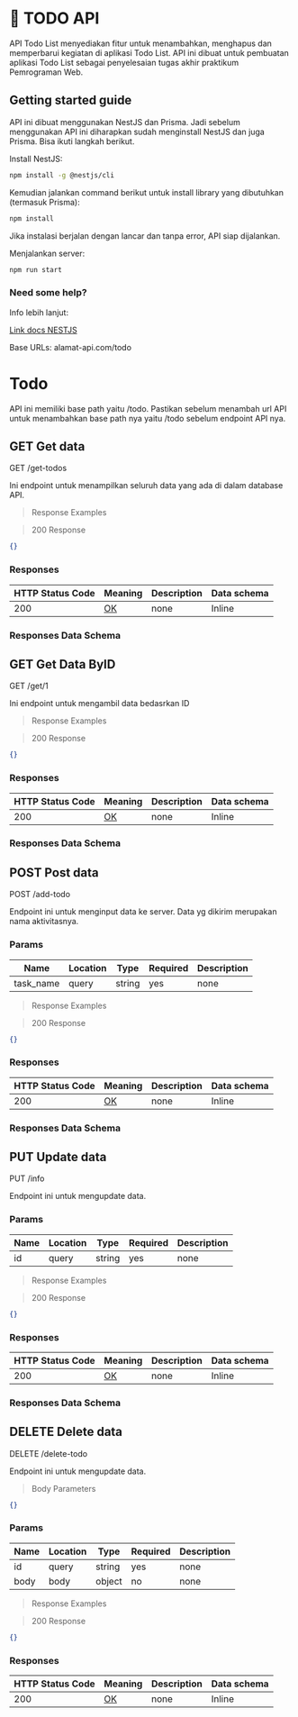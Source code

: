 # 📄 TODO API

API Todo List menyediakan fitur untuk menambahkan, menghapus dan memperbarui kegiatan di aplikasi Todo List. API ini dibuat untuk pembuatan aplikasi Todo List sebagai penyelesaian tugas akhir praktikum Pemrograman Web.

## **Getting started guide**

API ini dibuat menggunakan NestJS dan Prisma. Jadi sebelum menggunakan API ini diharapkan sudah menginstall NestJS dan juga Prisma. Bisa ikuti langkah berikut.

Install NestJS:

```bash
npm install -g @nestjs/cli

```

Kemudian jalankan command berikut untuk install library yang dibutuhkan (termasuk Prisma):

```bash
npm install

```

Jika instalasi berjalan dengan lancar dan tanpa error, API siap dijalankan.

Menjalankan server:

```bash
npm run start

```

### **Need some help?**

Info lebih lanjut:

[Link docs NESTJS](https://docs.nestjs.com/)

Base URLs: alamat-api.com/todo

# Todo

API ini memiliki base path yaitu /todo. Pastikan sebelum menambah url API untuk menambahkan base path nya yaitu /todo sebelum endpoint API nya.

## GET Get data

GET /get-todos

Ini endpoint untuk menampilkan seluruh data yang ada di dalam database API.

> Response Examples

> 200 Response

```json
{}
```

### Responses

| HTTP Status Code | Meaning                                                 | Description | Data schema |
| ---------------- | ------------------------------------------------------- | ----------- | ----------- |
| 200              | [OK](https://tools.ietf.org/html/rfc7231#section-6.3.1) | none        | Inline      |

### Responses Data Schema

## GET Get Data ByID

GET /get/1

Ini endpoint untuk mengambil data bedasrkan ID

> Response Examples

> 200 Response

```json
{}
```

### Responses

| HTTP Status Code | Meaning                                                 | Description | Data schema |
| ---------------- | ------------------------------------------------------- | ----------- | ----------- |
| 200              | [OK](https://tools.ietf.org/html/rfc7231#section-6.3.1) | none        | Inline      |

### Responses Data Schema

## POST Post data

POST /add-todo

Endpoint ini untuk menginput data ke server. Data yg dikirim merupakan nama aktivitasnya.

### Params

| Name      | Location | Type   | Required | Description |
| --------- | -------- | ------ | -------- | ----------- |
| task_name | query    | string | yes      | none        |

> Response Examples

> 200 Response

```json
{}
```

### Responses

| HTTP Status Code | Meaning                                                 | Description | Data schema |
| ---------------- | ------------------------------------------------------- | ----------- | ----------- |
| 200              | [OK](https://tools.ietf.org/html/rfc7231#section-6.3.1) | none        | Inline      |

### Responses Data Schema

## PUT Update data

PUT /info

Endpoint ini untuk mengupdate data.

### Params

| Name | Location | Type   | Required | Description |
| ---- | -------- | ------ | -------- | ----------- |
| id   | query    | string | yes      | none        |

> Response Examples

> 200 Response

```json
{}
```

### Responses

| HTTP Status Code | Meaning                                                 | Description | Data schema |
| ---------------- | ------------------------------------------------------- | ----------- | ----------- |
| 200              | [OK](https://tools.ietf.org/html/rfc7231#section-6.3.1) | none        | Inline      |

### Responses Data Schema

## DELETE Delete data

DELETE /delete-todo

Endpoint ini untuk mengupdate data.

> Body Parameters

```json
{}
```

### Params

| Name | Location | Type   | Required | Description |
| ---- | -------- | ------ | -------- | ----------- |
| id   | query    | string | yes      | none        |
| body | body     | object | no       | none        |

> Response Examples

> 200 Response

```json
{}
```

### Responses

| HTTP Status Code | Meaning                                                 | Description | Data schema |
| ---------------- | ------------------------------------------------------- | ----------- | ----------- |
| 200              | [OK](https://tools.ietf.org/html/rfc7231#section-6.3.1) | none        | Inline      |
